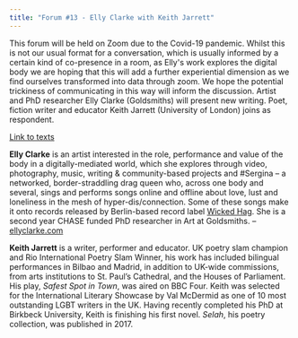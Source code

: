 ```yaml
---
title: "Forum #13 - Elly Clarke with Keith Jarrett"
---
```


This forum will be held on Zoom due to the Covid-19 pandemic. Whilst this is not our usual format for a conversation, which is usually informed by a certain kind of co-presence in a room, as Elly's work explores the digital body we are hoping that this will add a further experiential dimension as we find ourselves transformed into data through zoom. We hope the potential trickiness of communicating in this way will inform the discussion. Artist and PhD researcher Elly Clarke (Goldsmiths) will present new writing. Poet, fiction writer and educator Keith Jarrett (University of London) joins as respondent.

[Link to texts](https://www.dropbox.com/sh/teprpo2o8gxd84y/AAD6Z3nagAFsd_oqgJW5NEoPa?dl=0)

**Elly Clarke** is an artist interested in the role, performance and value of the body in a digitally-mediated world, which she explores through video, photography, music, writing & community-based projects and #Sergina – a networked, border-straddling drag queen who, across one body and several, sings and performs songs online and offline about love, lust and loneliness in the mesh of hyper-dis/connection. Some of these songs make it onto records released by Berlin-based record label [Wicked Hag](https://www.wickedhag.com/portfolio/items/sergina/). She is a second year CHASE funded PhD researcher in Art at Goldsmiths. – [ellyclarke.com](http://www.ellyclarke.com)

**Keith Jarrett** is a writer, performer and educator. UK poetry slam champion and Rio International Poetry Slam Winner, his work has included bilingual performances in Bilbao and Madrid, in addition to UK-wide commissions, from arts institutions to St. Paul’s Cathedral, and the Houses of Parliament. His play, *Safest Spot in Town*, was aired on BBC Four. Keith was selected for the International Literary Showcase by Val McDermid as one of 10 most outstanding LGBT writers in the UK. Having recently completed his PhD at Birkbeck University, Keith is finishing his first novel. *Selah*, his poetry collection, was published in 2017.

